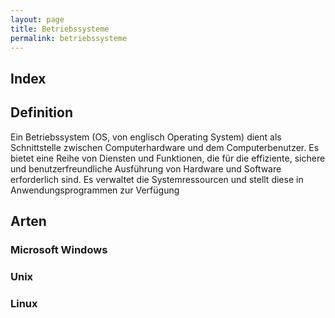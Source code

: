 ```yaml
---
layout: page
title: Betriebssysteme
permalink: betriebssysteme
---
```


## Index

## Definition

Ein Betriebssystem (OS, von englisch Operating System) dient als Schnittstelle zwischen Computerhardware und dem Computerbenutzer. Es bietet eine Reihe von Diensten und Funktionen, die für die effiziente, sichere und benutzerfreundliche Ausführung von Hardware und Software erforderlich sind.
Es verwaltet die Systemressourcen und stellt diese in Anwendungsprogrammen zur Verfügung

## Arten

### Microsoft Windows

### Unix

### Linux

